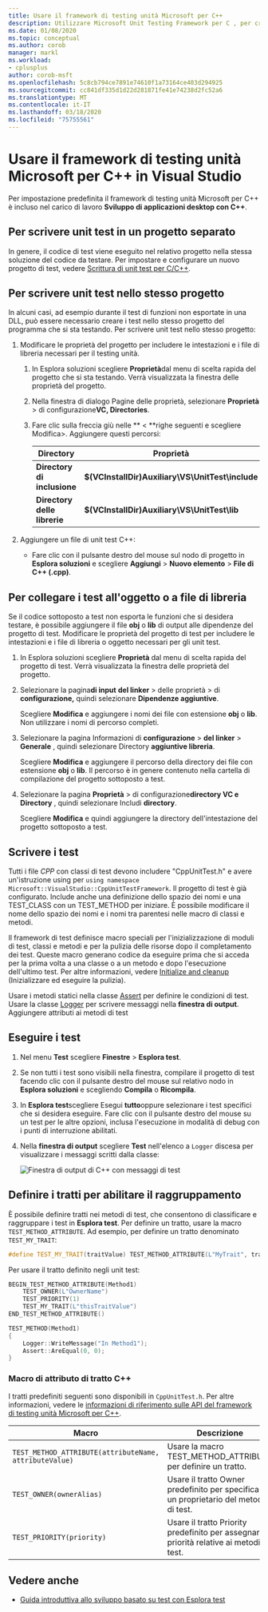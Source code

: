 ```yaml
---
title: Usare il framework di testing unità Microsoft per C++
description: Utilizzare Microsoft Unit Testing Framework per C , per creare unit test per il codice C .
ms.date: 01/08/2020
ms.topic: conceptual
ms.author: corob
manager: markl
ms.workload:
- cplusplus
author: corob-msft
ms.openlocfilehash: 5c8cb794ce7891e74610f1a73164ce403d294925
ms.sourcegitcommit: cc841df335d1d22d281871fe41e74238d2fc52a6
ms.translationtype: MT
ms.contentlocale: it-IT
ms.lasthandoff: 03/18/2020
ms.locfileid: "75755561"
---
```

# <a name="use-the-microsoft-unit-testing-framework-for-c-in-visual-studio"></a>Usare il framework di testing unità Microsoft per C++ in Visual Studio

Per impostazione predefinita il framework di testing unità Microsoft per C++ è incluso nel carico di lavoro **Sviluppo di applicazioni desktop con C++**.

## <a name="to-write-unit-tests-in-a-separate-project"></a><a name="separate_project"></a> Per scrivere unit test in un progetto separato

In genere, il codice di test viene eseguito nel relativo progetto nella stessa soluzione del codice da testare. Per impostare e configurare un nuovo progetto di test, vedere [Scrittura di unit test per C/C++](writing-unit-tests-for-c-cpp.md).

## <a name="to-write-unit-tests-in-the-same-project"></a><a name="same_project"></a>Per scrivere unit test nello stesso progetto

In alcuni casi, ad esempio durante il test di funzioni non esportate in una DLL, può essere necessario creare i test nello stesso progetto del programma che si sta testando. Per scrivere unit test nello stesso progetto:

1. Modificare le proprietà del progetto per includere le intestazioni e i file di libreria necessari per il testing unità.

   1. In Esplora soluzioni scegliere **Proprietà**dal menu di scelta rapida del progetto che si sta testando. Verrà visualizzata la finestra delle proprietà del progetto.

   1. Nella finestra di dialogo Pagine delle proprietà, selezionare **Proprietà** > di configurazione**VC, Directories**.

   1. Fare clic sulla freccia giù nelle ** \< **righe seguenti e scegliere Modifica>. Aggiungere questi percorsi:

      | Directory | Proprietà |
      |-| - |
      | **Directory di inclusione** | **$(VCInstallDir)Auxiliary\VS\UnitTest\include** |
      | **Directory delle librerie** | **$(VCInstallDir)Auxiliary\VS\UnitTest\lib** |

1. Aggiungere un file di unit test C++:

   - Fare clic con il pulsante destro del mouse sul nodo di progetto in **Esplora soluzioni** e scegliere **Aggiungi** > **Nuovo elemento** > **File di C++ (.cpp)**.

## <a name="to-link-the-tests-to-the-object-or-library-files"></a><a name="object_files"></a> Per collegare i test all'oggetto o a file di libreria

Se il codice sottoposto a test non esporta le funzioni che si desidera testare, è possibile aggiungere il file **obj** o **lib** di output alle dipendenze del progetto di test. Modificare le proprietà del progetto di test per includere le intestazioni e i file di libreria o oggetto necessari per gli unit test.

1. In Esplora soluzioni scegliere **Proprietà** dal menu di scelta rapida del progetto di test. Verrà visualizzata la finestra delle proprietà del progetto.

1. Selezionare la pagina**di input** **del linker** > delle proprietà > di **configurazione,** quindi selezionare **Dipendenze aggiuntive**.

   Scegliere **Modifica** e aggiungere i nomi dei file con estensione **obj** o **lib**. Non utilizzare i nomi di percorso completi.

1. Selezionare la pagina Informazioni di **configurazione** > **del linker** > **Generale** , quindi selezionare Directory **aggiuntive libreria**.

   Scegliere **Modifica** e aggiungere il percorso della directory dei file con estensione **obj** o **lib**. Il percorso è in genere contenuto nella cartella di compilazione del progetto sottoposto a test.

1. Selezionare la pagina **Proprietà** > di configurazione**directory VC e Directory** , quindi selezionare Includi **directory**.

   Scegliere **Modifica** e quindi aggiungere la directory dell'intestazione del progetto sottoposto a test.

## <a name="write-the-tests"></a>Scrivere i test

Tutti i file *CPP* con classi di test devono includere "CppUnitTest.h" e avere un'istruzione using per `using namespace Microsoft::VisualStudio::CppUnitTestFramework`. Il progetto di test è già configurato. Include anche una definizione dello spazio dei nomi e una TEST_CLASS con un TEST_METHOD per iniziare. È possibile modificare il nome dello spazio dei nomi e i nomi tra parentesi nelle macro di classi e metodi.

Il framework di test definisce macro speciali per l'inizializzazione di moduli di test, classi e metodi e per la pulizia delle risorse dopo il completamento dei test. Queste macro generano codice da eseguire prima che si acceda per la prima volta a una classe o a un metodo e dopo l'esecuzione dell'ultimo test. Per altre informazioni, vedere [Initialize and cleanup](microsoft-visualstudio-testtools-cppunittestframework-api-reference.md#Initialize_and_cleanup) (Inizializzare ed eseguire la pulizia).

Usare i metodi statici nella classe [Assert](microsoft-visualstudio-testtools-cppunittestframework-api-reference.md#general_asserts) per definire le condizioni di test. Usare la classe [Logger](microsoft-visualstudio-testtools-cppunittestframework-api-reference.md#logger) per scrivere messaggi nella **finestra di output**. Aggiungere attributi ai metodi di test

## <a name="run-the-tests"></a>Eseguire i test

1. Nel menu **Test** scegliere **Finestre** > **Esplora test**.

1. Se non tutti i test sono visibili nella finestra, compilare il progetto di test facendo clic con il pulsante destro del mouse sul relativo nodo in **Esplora soluzioni** e scegliendo **Compila** o **Ricompila**.

1. In **Esplora test**scegliere Esegui **tutto**oppure selezionare i test specifici che si desidera eseguire. Fare clic con il pulsante destro del mouse su un test per le altre opzioni, inclusa l'esecuzione in modalità di debug con i punti di interruzione abilitati.

1. Nella **finestra di output** scegliere **Test** nell'elenco a `Logger` discesa per visualizzare i messaggi scritti dalla classe:

   ![Finestra di output di C++ con messaggi di test](media/cpp-test-output-window.png)

## <a name="define-traits-to-enable-grouping"></a>Definire i tratti per abilitare il raggruppamento

È possibile definire tratti nei metodi di test, che consentono di classificare e raggruppare i test in **Esplora test**. Per definire un tratto, usare la macro `TEST_METHOD_ATTRIBUTE`. Ad esempio, per definire un tratto denominato `TEST_MY_TRAIT`:

```cpp
#define TEST_MY_TRAIT(traitValue) TEST_METHOD_ATTRIBUTE(L"MyTrait", traitValue)
```

Per usare il tratto definito negli unit test:

```cpp
BEGIN_TEST_METHOD_ATTRIBUTE(Method1)
    TEST_OWNER(L"OwnerName")
    TEST_PRIORITY(1)
    TEST_MY_TRAIT(L"thisTraitValue")
END_TEST_METHOD_ATTRIBUTE()

TEST_METHOD(Method1)
{
    Logger::WriteMessage("In Method1");
    Assert::AreEqual(0, 0);
}
```

### <a name="c-trait-attribute-macros"></a>Macro di attributo di tratto C++

I tratti predefiniti seguenti sono disponibili in `CppUnitTest.h`. Per altre informazioni, vedere le [informazioni di riferimento sulle API del framework di testing unità Microsoft per C++](microsoft-visualstudio-testtools-cppunittestframework-api-reference.md).

|Macro|Descrizione|
|-|-----------------|
|`TEST_METHOD_ATTRIBUTE(attributeName, attributeValue)`|Usare la macro TEST_METHOD_ATTRIBUTE per definire un tratto.|
|`TEST_OWNER(ownerAlias)`|Usare il tratto Owner predefinito per specificare un proprietario del metodo di test.|
|`TEST_PRIORITY(priority)`|Usare il tratto Priority predefinito per assegnare priorità relative ai metodi di test.|

## <a name="see-also"></a>Vedere anche

- [Guida introduttiva allo sviluppo basato su test con Esplora test](../test/quick-start-test-driven-development-with-test-explorer.md)
